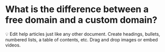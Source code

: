 # What is the difference between a free domain and a custom domain?

<aside>
💡 Edit help articles just like any other document. Create headings, bullets, numbered lists, a table of contents, etc. Drag and drop images or embed videos.

</aside>

#
